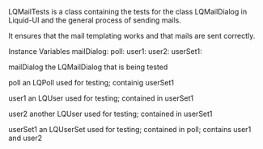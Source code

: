 LQMailTests is a class containing the tests for the class LQMailDialog in Liquid-UI and the general process of sending mails.

It ensures that the mail templating works and that mails are sent correctly.

Instance Variables
	mailDialog:		<LQMailDialog>
	poll:						<LQPoll>
	user1:					<LQUser>
	user2:					<LQUser>
	userSet1:			<LQUserSet>

mailDialog
	the LQMailDialog that is being tested

poll
	an LQPoll used for testing; containig userSet1

user1
	an LQUser used for testing; contained in userSet1

user2
	another LQUser used for testing; contained in userSet1

userSet1
	an LQUserSet used for testing; contained in poll; contains user1 and user2
